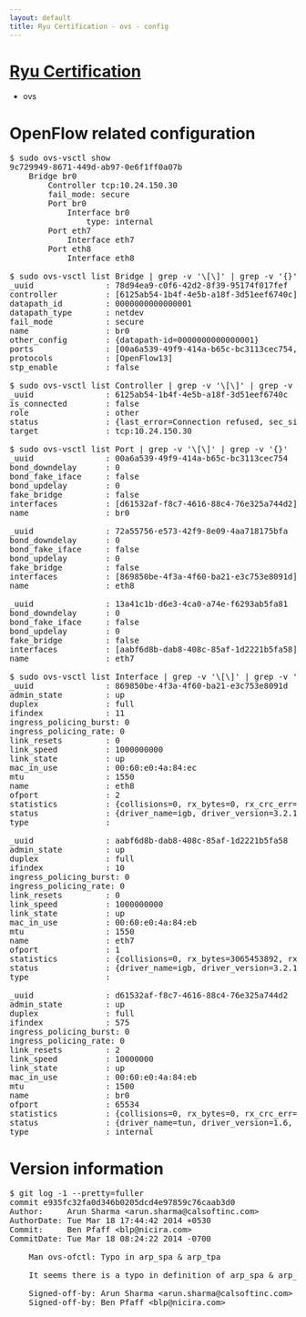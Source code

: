 ```yaml
---
layout: default
title: Ryu Certification - ovs - config
---
```

# [Ryu Certification](http://osrg.github.io/ryu/certification.html)
* ovs 

# OpenFlow related configuration
<pre>
$ sudo ovs-vsctl show
9c729949-8671-449d-ab97-0e6f1ff0a07b
    Bridge br0
        Controller tcp:10.24.150.30
        fail_mode: secure
        Port br0
            Interface br0
                type: internal
        Port eth7
            Interface eth7
        Port eth8
            Interface eth8

$ sudo ovs-vsctl list Bridge | grep -v '\[\]' | grep -v '{}'
_uuid               : 78d94ea9-c0f6-42d2-8f39-95174f017fef
controller          : [6125ab54-1b4f-4e5b-a18f-3d51eef6740c]
datapath_id         : 0000000000000001
datapath_type       : netdev
fail_mode           : secure
name                : br0
other_config        : {datapath-id=0000000000000001}
ports               : [00a6a539-49f9-414a-b65c-bc3113cec754, 13a41c1b-d6e3-4ca0-a74e-f6293ab5fa81, 72a55756-e573-42f9-8e09-4aa718175bfa]
protocols           : [OpenFlow13]
stp_enable          : false

$ sudo ovs-vsctl list Controller | grep -v '\[\]' | grep -v '{}'
_uuid               : 6125ab54-1b4f-4e5b-a18f-3d51eef6740c
is_connected        : false
role                : other
status              : {last_error=Connection refused, sec_since_disconnect=1, state=BACKOFF}
target              : tcp:10.24.150.30

$ sudo ovs-vsctl list Port | grep -v '\[\]' | grep -v '{}'
_uuid               : 00a6a539-49f9-414a-b65c-bc3113cec754
bond_downdelay      : 0
bond_fake_iface     : false
bond_updelay        : 0
fake_bridge         : false
interfaces          : [d61532af-f8c7-4616-88c4-76e325a744d2]
name                : br0

_uuid               : 72a55756-e573-42f9-8e09-4aa718175bfa
bond_downdelay      : 0
bond_fake_iface     : false
bond_updelay        : 0
fake_bridge         : false
interfaces          : [869850be-4f3a-4f60-ba21-e3c753e8091d]
name                : eth8

_uuid               : 13a41c1b-d6e3-4ca0-a74e-f6293ab5fa81
bond_downdelay      : 0
bond_fake_iface     : false
bond_updelay        : 0
fake_bridge         : false
interfaces          : [aabf6d8b-dab8-408c-85af-1d2221b5fa58]
name                : eth7

$ sudo ovs-vsctl list Interface | grep -v '\[\]' | grep -v '{}'
_uuid               : 869850be-4f3a-4f60-ba21-e3c753e8091d
admin_state         : up
duplex              : full
ifindex             : 11
ingress_policing_burst: 0
ingress_policing_rate: 0
link_resets         : 0
link_speed          : 1000000000
link_state          : up
mac_in_use          : 00:60:e0:4a:84:ec
mtu                 : 1550
name                : eth8
ofport              : 2
statistics          : {collisions=0, rx_bytes=0, rx_crc_err=0, rx_dropped=0, rx_errors=0, rx_frame_err=0, rx_over_err=0, rx_packets=0, tx_bytes=4363182, tx_dropped=0, tx_errors=0, tx_packets=46530}
status              : {driver_name=igb, driver_version=3.2.10-k, firmware_version=3.10-0}
type                : 

_uuid               : aabf6d8b-dab8-408c-85af-1d2221b5fa58
admin_state         : up
duplex              : full
ifindex             : 10
ingress_policing_burst: 0
ingress_policing_rate: 0
link_resets         : 0
link_speed          : 1000000000
link_state          : up
mac_in_use          : 00:60:e0:4a:84:eb
mtu                 : 1550
name                : eth7
ofport              : 1
statistics          : {collisions=0, rx_bytes=3065453892, rx_crc_err=0, rx_dropped=0, rx_errors=0, rx_frame_err=0, rx_over_err=0, rx_packets=72657451, tx_bytes=0, tx_dropped=0, tx_errors=0, tx_packets=0}
status              : {driver_name=igb, driver_version=3.2.10-k, firmware_version=3.10-0}
type                : 

_uuid               : d61532af-f8c7-4616-88c4-76e325a744d2
admin_state         : up
duplex              : full
ifindex             : 575
ingress_policing_burst: 0
ingress_policing_rate: 0
link_resets         : 2
link_speed          : 10000000
link_state          : up
mac_in_use          : 00:60:e0:4a:84:eb
mtu                 : 1500
name                : br0
ofport              : 65534
statistics          : {collisions=0, rx_bytes=0, rx_crc_err=0, rx_dropped=0, rx_errors=0, rx_frame_err=0, rx_over_err=0, rx_packets=0, tx_bytes=0, tx_dropped=0, tx_errors=0, tx_packets=0}
status              : {driver_name=tun, driver_version=1.6, firmware_version=N/A}
type                : internal
</pre>

# Version information
<pre>
$ git log -1 --pretty=fuller
commit e935fc32fa0d346b0205dcd4e97859c76caab3d0
Author:     Arun Sharma &lt;arun.sharma@calsoftinc.com&gt;
AuthorDate: Tue Mar 18 17:44:42 2014 +0530
Commit:     Ben Pfaff &lt;blp@nicira.com&gt;
CommitDate: Tue Mar 18 08:24:22 2014 -0700

    Man ovs-ofctl: Typo in arp_spa &amp; arp_tpa
    
    It seems there is a typo in definition of arp_spa &amp; arp_tpa
    
    Signed-off-by: Arun Sharma &lt;arun.sharma@calsoftinc.com&gt;
    Signed-off-by: Ben Pfaff &lt;blp@nicira.com&gt;
</pre>
